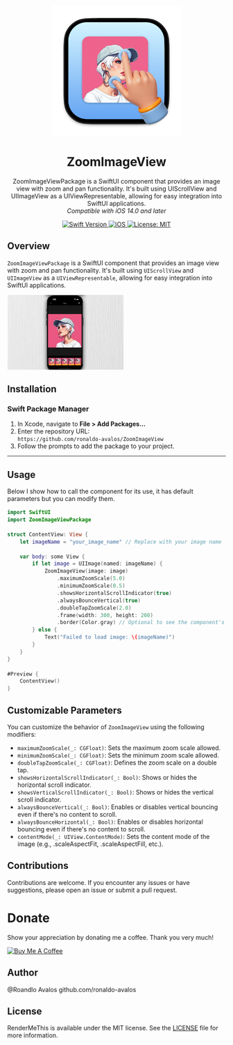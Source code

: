 <div align="center">
  <img width="300" height="300" src="/assets/icon.png" alt="ZoomImageView Logo">
  <h1><b>ZoomImageView</b></h1>
  <p>
ZoomImageViewPackage is a SwiftUI component that provides an image view with zoom and pan functionality. It's built using UIScrollView and UIImageView as a UIViewRepresentable, allowing for easy integration into SwiftUI applications.
    <br>
    <i>Compatible with iOS 14.0 and later</i>
  </p>
</div>

<div align="center">
  <a href="https://swift.org">
    <img src="https://img.shields.io/badge/Swift-5.9%20%7C%206-orange.svg" alt="Swift Version">
  </a>
  <a href="https://www.apple.com/ios/">
    <img src="https://img.shields.io/badge/iOS-14%2B-blue.svg" alt="iOS">
  </a>
  <a href="LICENSE">
    <img src="https://img.shields.io/badge/License-MIT-green.svg" alt="License: MIT">
  </a>
</div>

## **Overview**

`ZoomImageViewPackage` is a SwiftUI component that provides an image view with zoom and pan functionality. It's built using `UIScrollView` and `UIImageView` as a `UIViewRepresentable`, allowing for easy integration into SwiftUI applications.


![Example](/assets/example.gif)

## **Installation**

### Swift Package Manager

1. In Xcode, navigate to **File > Add Packages...**
2. Enter the repository URL:  
   `https://github.com/ronaldo-avalos/ZoomImageView`
3. Follow the prompts to add the package to your project.

---



## **Usage**
Below I show how to call the component for its use, it has default parameters but you can modify them.

```swift
import SwiftUI
import ZoomImageViewPackage

struct ContentView: View {
    let imageName = "your_image_name" // Replace with your image name

    var body: some View {
        if let image = UIImage(named: imageName) {
            ZoomImageView(image: image)
                .maximumZoomScale(5.0)
                .minimumZoomScale(0.5)
                .showsHorizontalScrollIndicator(true)
                .alwaysBounceVertical(true)
                .doubleTapZoomScale(2.0)
                .frame(width: 300, height: 200)
                .border(Color.gray) // Optional to see the component's bounds
        } else {
            Text("Failed to load image: \(imageName)")
        }
    }
}

#Preview {
    ContentView()
}

```

## **Customizable Parameters**

You can customize the behavior of `ZoomImageView` using the following modifiers:

- `maximumZoomScale(_: CGFloat)`: Sets the maximum zoom scale allowed.
- `minimumZoomScale(_: CGFloat)`: Sets the minimum zoom scale allowed.
- `doubleTapZoomScale(_: CGFloat)`: Defines the zoom scale on a double tap.
- `showsHorizontalScrollIndicator(_: Bool)`: Shows or hides the horizontal scroll indicator.
- `showsVerticalScrollIndicator(_: Bool)`: Shows or hides the vertical scroll indicator.
- `alwaysBounceVertical(_: Bool)`: Enables or disables vertical bouncing even if there's no content to scroll.
- `alwaysBounceHorizontal(_: Bool)`: Enables or disables horizontal bouncing even if there's no content to scroll.
- `contentMode(_: UIView.ContentMode)`: Sets the content mode of the image (e.g., .scaleAspectFit, .scaleAspectFill, etc.).

## **Contributions**
 Contributions are welcome. If you encounter any issues or have suggestions, please open an issue or submit a pull request.   

# Donate

Show your appreciation by donating me a coffee. Thank you very much!

<a href="https://buymeacoffee.com/ronaldo_avalos" target="_blank">
    <img src="https://cdn.buymeacoffee.com/buttons/v2/default-yellow.png" alt="Buy Me A Coffee" width="160">
</a>


## **Author**
@Roandlo Avalos github.com/ronaldo-avalos

## **License**
RenderMeThis is available under the MIT license. See the [LICENSE](LICENSE) file for more information.

